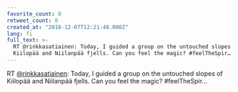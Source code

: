 ```yaml
---
favorite_count: 0
retweet_count: 0
created_at: "2018-12-07T12:21:48.000Z"
lang: fi
full_text: >-
  RT @rinkkasatiainen: Today, I guided a group on the untouched slopes of
  Kiilopää and Niilanpää fjells. Can you feel the magic? #feelTheSpir…
---
```


RT [@rinkkasatiainen](https://twitter.com/rinkkasatiainen): Today, I guided a
group on the untouched slopes of Kiilopää and Niilanpää fjells. Can you feel the
magic? #feelTheSpir…
